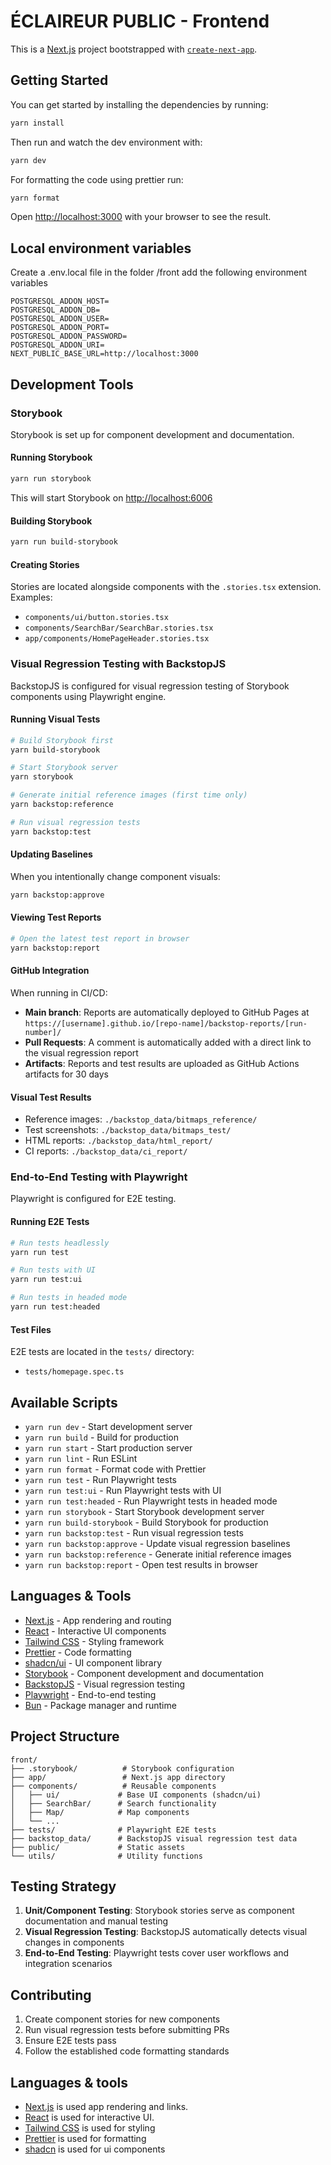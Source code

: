 # ÉCLAIREUR PUBLIC - Frontend

This is a [Next.js](https://nextjs.org) project bootstrapped with [`create-next-app`](https://nextjs.org/docs/app/api-reference/cli/create-next-app).

## Getting Started

You can get started by installing the dependencies by running:

```bash
yarn install
```

Then run and watch the dev environment with:

```bash
yarn dev
```

For formatting the code using prettier run:

```bash
yarn format
```

Open [http://localhost:3000](http://localhost:3000) with your browser to see the result.

## Local environment variables
Create a .env.local file in the folder /front
add the following environment variables

```
POSTGRESQL_ADDON_HOST=
POSTGRESQL_ADDON_DB=
POSTGRESQL_ADDON_USER=
POSTGRESQL_ADDON_PORT=
POSTGRESQL_ADDON_PASSWORD=
POSTGRESQL_ADDON_URI=
NEXT_PUBLIC_BASE_URL=http://localhost:3000
```

## Development Tools

### Storybook

Storybook is set up for component development and documentation.

#### Running Storybook
```bash
yarn run storybook
```

This will start Storybook on [http://localhost:6006](http://localhost:6006)

#### Building Storybook
```bash
yarn run build-storybook
```

#### Creating Stories
Stories are located alongside components with the `.stories.tsx` extension. Examples:
- `components/ui/button.stories.tsx`
- `components/SearchBar/SearchBar.stories.tsx`
- `app/components/HomePageHeader.stories.tsx`

### Visual Regression Testing with BackstopJS

BackstopJS is configured for visual regression testing of Storybook components using Playwright engine.

#### Running Visual Tests
```bash
# Build Storybook first
yarn build-storybook

# Start Storybook server
yarn storybook

# Generate initial reference images (first time only)
yarn backstop:reference

# Run visual regression tests
yarn backstop:test
```

#### Updating Baselines
When you intentionally change component visuals:
```bash
yarn backstop:approve
```

#### Viewing Test Reports
```bash
# Open the latest test report in browser
yarn backstop:report
```

#### GitHub Integration
When running in CI/CD:
- **Main branch**: Reports are automatically deployed to GitHub Pages at `https://[username].github.io/[repo-name]/backstop-reports/[run-number]/`
- **Pull Requests**: A comment is automatically added with a direct link to the visual regression report
- **Artifacts**: Reports and test results are uploaded as GitHub Actions artifacts for 30 days

#### Visual Test Results
- Reference images: `./backstop_data/bitmaps_reference/`
- Test screenshots: `./backstop_data/bitmaps_test/`
- HTML reports: `./backstop_data/html_report/`
- CI reports: `./backstop_data/ci_report/`

### End-to-End Testing with Playwright

Playwright is configured for E2E testing.

#### Running E2E Tests
```bash
# Run tests headlessly
yarn run test

# Run tests with UI
yarn run test:ui

# Run tests in headed mode
yarn run test:headed
```

#### Test Files
E2E tests are located in the `tests/` directory:
- `tests/homepage.spec.ts`

## Available Scripts

- `yarn run dev` - Start development server
- `yarn run build` - Build for production
- `yarn run start` - Start production server
- `yarn run lint` - Run ESLint
- `yarn run format` - Format code with Prettier
- `yarn run test` - Run Playwright tests
- `yarn run test:ui` - Run Playwright tests with UI
- `yarn run test:headed` - Run Playwright tests in headed mode
- `yarn run storybook` - Start Storybook development server
- `yarn run build-storybook` - Build Storybook for production
- `yarn run backstop:test` - Run visual regression tests
- `yarn run backstop:approve` - Update visual regression baselines
- `yarn run backstop:reference` - Generate initial reference images
- `yarn run backstop:report` - Open test results in browser

## Languages & Tools

- [Next.js](https://nextjs.org) - App rendering and routing
- [React](http://facebook.github.io/react) - Interactive UI components
- [Tailwind CSS](https://tailwindcss.com/) - Styling framework
- [Prettier](https://prettier.io/) - Code formatting
- [shadcn/ui](https://ui.shadcn.com/) - UI component library
- [Storybook](https://storybook.js.org/) - Component development and documentation
- [BackstopJS](https://github.com/garris/BackstopJS) - Visual regression testing
- [Playwright](https://playwright.dev/) - End-to-end testing
- [Bun](https://bun.sh/) - Package manager and runtime

## Project Structure

```
front/
├── .storybook/          # Storybook configuration
├── app/                 # Next.js app directory
├── components/          # Reusable components
│   ├── ui/             # Base UI components (shadcn/ui)
│   ├── SearchBar/      # Search functionality
│   ├── Map/            # Map components
│   └── ...
├── tests/              # Playwright E2E tests
├── backstop_data/      # BackstopJS visual regression test data
├── public/             # Static assets
└── utils/              # Utility functions
```

## Testing Strategy

1. **Unit/Component Testing**: Storybook stories serve as component documentation and manual testing
2. **Visual Regression Testing**: BackstopJS automatically detects visual changes in components
3. **End-to-End Testing**: Playwright tests cover user workflows and integration scenarios

## Contributing

1. Create component stories for new components
2. Run visual regression tests before submitting PRs
3. Ensure E2E tests pass
4. Follow the established code formatting standards

## Languages & tools

- [Next.js](https://nextjs.org) is used app rendering and links.
- [React](http://facebook.github.io/react) is used for interactive UI.
- [Tailwind CSS](https://tailwindcss.com/) is used for styling
- [Prettier](https://prettier.io/) is used for formatting
- [shadcn](https://ui.shadcn.com/) is used for ui components
